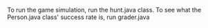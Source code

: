 To run the game simulation, run the hunt.java class. To see what the Person.java class' success rate is, run grader.java

